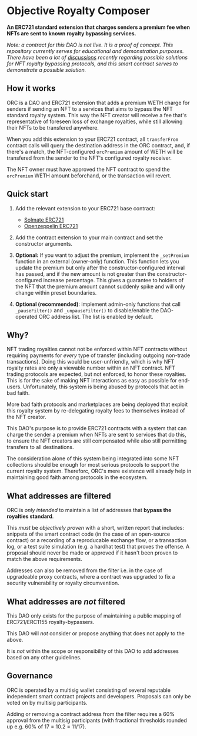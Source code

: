 # Objective Royalty Composer

**An ERC721 standard extension that charges senders a premium fee when NFTs are sent to known royalty bypassing services.**

*Note: a contract for this DAO is not live. It is a proof of concept. This repository currently serves for educational and demonstration purposes. There have been a lot of [discussions](https://github.com/chiru-labs/ERC721A/issues/416) recently regarding possible solutions for NFT royalty bypassing protocols, and this smart contract serves to demonstrate a possible solution.*

## How it works

ORC is a DAO and ERC721 extension that adds a premium WETH charge for senders if sending an NFT to a services that aims to bypass the NFT standard royalty system. This way the NFT creator will receive a fee that's representative of foreseen loss of exchange royalties, while still allowing their NFTs to be transfered anywhere.

When you add this extension to your ERC721 contract, all `transferFrom` contract calls will query the destination address in the ORC contract, and, if there's a match, the NFT-configured `orcPremium` amount of WETH will be transfered from the sender to the NFT's configured royalty receiver.

The NFT owner must have approved the NFT contract to spend the `orcPremium` WETH amount beforchand, or the transaction will revert.

## Quick start

1. Add the relevant extension to your ERC721 base contract:
   * [Solmate ERC721](./contracts/extensions/solmate/ERC721RoyaltyComposer.sol)
   * [Openzeppelin ERC721](contracts/extensions/openzeppelin/ERC721RoyaltyComposer.sol)

2. Add the contract extension to your main contract and set the constructor arguments.

3. **Optional:** If you want to adjust the premium, implement the `_setPremium` function in an external (owner-only) function. This function lets you update the premium but only after the constructor-configured interval has passed, and if the new amount is not greater than the constructor-configured increase percentage. This gives a guarantee to holders of the NFT that the premium amount cannot suddenly spike and will only change within preset boundaries.

4. **Optional (recommended)**: implement admin-only functions that call `_pauseFilter()` and `_unpauseFilter()` to disable/enable the DAO-operated ORC address list. The list is enabled by default.
  
## Why?

NFT trading royalties cannot not be enforced within NFT contracts without requiring payments for *every* type of transfer (including outgoing non-trade transactions). Doing this would be user-unfriendly, which is why NFT royalty rates are only a viewable number within an NFT contract. NFT trading protocols are expected, but not enforced, to honor these royalties. This is for the sake of making NFT interactions as easy as possible for end-users. Unfortunately, this system is being abused by protocols that act in bad faith.

More bad faith protocols and marketplaces are being deployed that exploit this royalty system by re-delegating royalty fees to themselves instead of the NFT creator.

This DAO's purpose is to provide ERC721 contracts with a system that can charge the sender a premium when NFTs are sent to services that do this, to ensure the NFT creators are still compensated while also still permitting transfers to all destinations.

The consideration alone of this system being integrated into some NFT collections should be enough for most serious protocols to support the current royalty system. Thereforc, ORC's mere existence will already help in maintaining good faith among protocols in the ecosystem.

## What addresses are filtered

ORC is *only intended* to maintain a list of addresses that **bypass the royalties standard**.

This *must* be *objectively proven* with a short, written report that includes: snippets of the smart contract code (in the case of an open-source contract) or a recording of a reproducable exchange flow, or a transaction log, or a test suite simulation (e.g. a hardhat test) that proves the offense. A proposal should never be made or approved if it hasn't been proven to match the above requirements.

Addresses can also be removed from the filter i.e. in the case of upgradeable proxy contracts, where a contract was upgraded to fix a security vulnerability or royalty circumvention.

## What addresses are *not* filtered

This DAO only exists for the purpose of maintaining a public mapping of ERC721/ERC1155 royalty-bypassers.

This DAO will *not* consider or propose anything that does not apply to the above.

It is *not* within the scope or responsibility of this DAO to add addresses based on any other guidelines.

## Governance

ORC is operated by a multisig wallet consisting of several reputable independent smart contract projects and developers. Proposals can only be voted on by multisig participants.

Adding or removing a contract address from the filter requires a 60% approval from the multisig participants (with fractional thresholds rounded up e.g. 60% of 17 = 10.2 = 11/17).
